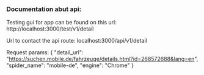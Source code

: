 ### Documentation abut api:


Testing gui for app can be found on this url: http://localhost:3000/test/v1/detail


Url to contact the api route: localhost:3000/api/v1/detail

Request params:
    {
        "detail_url": "https://suchen.mobile.de/fahrzeuge/details.html?id=268572688&lang=en",
        "spider_name": "mobile-de",
        "engine": "Chrome" 
    }
